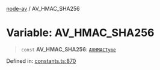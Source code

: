 [node-av](../globals.md) / AV\_HMAC\_SHA256

# Variable: AV\_HMAC\_SHA256

> `const` **AV\_HMAC\_SHA256**: [`AVHMACType`](../type-aliases/AVHMACType.md)

Defined in: [constants.ts:870](https://github.com/seydx/av/blob/f8631fc881b394300b1479f511d55cf1c370a87f/src/constants/constants.ts#L870)
